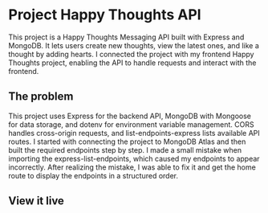 # Project Happy Thoughts API
This project is a Happy Thoughts Messaging API built with Express and MongoDB. It lets users create new thoughts, view the latest ones, and like a thought by adding hearts. I connected the project with my frontend Happy Thoughts project, enabling the API to handle requests and interact with the frontend.

## The problem
This project uses Express for the backend API, MongoDB with Mongoose for data storage, and dotenv for environment variable management. CORS handles cross-origin requests, and list-endpoints-express lists available API routes.  I started with connecting the project to MongoDB Atlas and then built the required endpoints step by step. I made a small mistake when importing the express-list-endpoints, which caused my endpoints to appear incorrectly. After realizing the mistake, I was able to fix it and get the home route to display the endpoints in a structured order. 

## View it live
